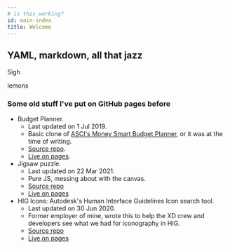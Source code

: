 ```yaml
---
# is this working?
id: main-index
title: Welcome
---
```


## YAML, markdown, all that jazz

Sigh

<span class="lemons">lemons</span>

### Some old stuff I've put on GitHub pages before

- Budget Planner.
  - Last updated on 1 Jul 2019.
  - Basic clone of <a href="https://moneysmart.gov.au/budgeting/budget-planner" target="_blank">ASCI's Money Smart Budget Planner</a>, or it was at the time of writing.
  - [Source repo](https://github.com/dylankenneally/budget-planner).
  - [Live on pages](https://dylankenneally.github.io/budget-planner/).
- Jigsaw puzzle.
  - Last updated on 22 Mar 2021.
  - Pure JS, messing about with the canvas.
  - [Source repo](https://github.com/dylankenneally/jigsaw-puzzle)
  - [Live on pages](https://dylankenneally.github.io/jigsaw-puzzle)
- HIG Icons: Autodesk's Human Interface Guidelines Icon search tool.
  - Last updated on 30 Jun 2020.
  - Former employer of mine, wrote this to help the XD crew and developers see what we had for iconography in HIG.
  - [Source repo](https://github.com/dylankenneally/hig-icons)
  - [Live on pages](https://dylankenneally.github.io/hig-icons/)
